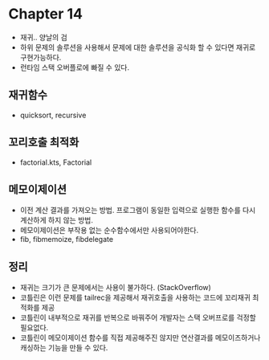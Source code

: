 # Chapter 14
- 재귀.. 양날의 검
- 하위 문제의 솔루션을 사용해서 문제에 대한 솔루션을 공식화 할 수 있다면 재귀로 구현가능하다.
 - 런타임 스택 오버플로에 빠질 수 있다.

## 재귀함수
- quicksort, recursive

## 꼬리호출 최적화
- factorial.kts, Factorial

## 메모이제이션
- 이전 계산 결과를 가져오는 방법. 프로그램이 동일한 입력으로 실행한 함수를 다시 계산하게 하지 않는 방법.
- 메모이제이션은 부작용 없는 순수함수에서만 사용되어야한다.
- fib, fibmemoize, fibdelegate

## 정리
- 재귀는 크기가 큰 문제에서는 사용이 불가하다. (StackOverflow)
- 코틀린은 이런 문제를 tailrec을 제공해서 재귀호출을 사용하는 코드에 꼬리재귀 최적화를 제공
- 코틀린이 내부적으로 재귀를 반복으로 바꿔주어 개발자는 스택 오버프로를 걱정할 필요없다.
- 코틀린이 메모이제이션 함수를 직접 제공해주진 않지만 연산결과를 메모이즈하거나 캐싱하는 기능을 만들 수 있다.